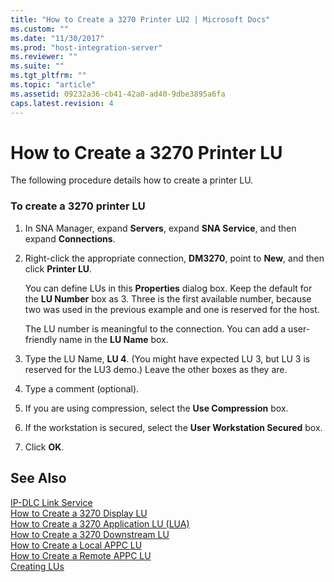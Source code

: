 ```yaml
---
title: "How to Create a 3270 Printer LU2 | Microsoft Docs"
ms.custom: ""
ms.date: "11/30/2017"
ms.prod: "host-integration-server"
ms.reviewer: ""
ms.suite: ""
ms.tgt_pltfrm: ""
ms.topic: "article"
ms.assetid: 09232a36-cb41-42a0-ad40-9dbe3895a6fa
caps.latest.revision: 4
---
```

# How to Create a 3270 Printer LU
The following procedure details how to create a printer LU.  
  
### To create a 3270 printer LU  
  
1.  In SNA Manager, expand **Servers**, expand **SNA Service**, and then expand **Connections**.  
  
2.  Right-click the appropriate connection, **DM3270**, point to **New**, and then click **Printer LU**.  
  
     You can define LUs in this **Properties** dialog box. Keep the default for the **LU Number** box as 3. Three is the first available number, because two was used in the previous example and one is reserved for the host.  
  
     The LU number is meaningful to the connection. You can add a user-friendly name in the **LU Name** box.  
  
3.  Type the LU Name, **LU 4**. (You might have expected LU 3, but LU 3 is reserved for the LU3 demo.) Leave the other boxes as they are.  
  
4.  Type a comment (optional).  
  
5.  If you are using compression, select the **Use Compression** box.  
  
6.  If the workstation is secured, select the **User Workstation Secured** box.  
  
7.  Click **OK**.  
  
## See Also  
 [IP-DLC Link Service](../HIS2010/ip-dlc-link-service1.md)   
 [How to Create a 3270 Display LU](../HIS2010/how-to-create-a-3270-display-lu2.md)   
 [How to Create a 3270 Application LU (LUA)](../HIS2010/how-to-create-a-3270-application-lu-lua-1.md)   
 [How to Create a 3270 Downstream LU](../HIS2010/how-to-create-a-3270-downstream-lu1.md)   
 [How to Create a Local APPC LU](../HIS2010/how-to-create-a-local-appc-lu2.md)   
 [How to Create a Remote APPC LU](../HIS2010/how-to-create-a-remote-appc-lu1.md)   
 [Creating LUs](../HIS2010/creating-lus1.md)